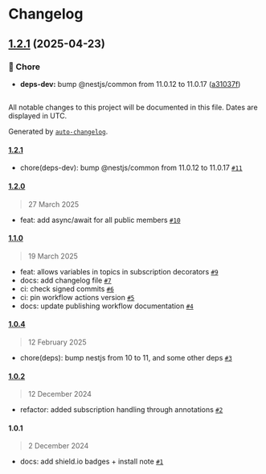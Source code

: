 # Changelog

## [1.2.1](https://github.com/evva-sfw/nest-mqtt/compare/1.2.0...1.2.1) (2025-04-23)

### 🧹 Chore

* **deps-dev:** bump @nestjs/common from 11.0.12 to 11.0.17 ([a31037f](https://github.com/evva-sfw/nest-mqtt/commit/a31037f4bb9084badc482caad158dd6c26965983))

##

All notable changes to this project will be documented in this file. Dates are displayed in UTC.

Generated by [`auto-changelog`](https://github.com/CookPete/auto-changelog).

#### [1.2.1](https://github.com/evva-sfw/nest-mqtt/compare/1.2.0...1.2.1)

- chore(deps-dev): bump @nestjs/common from 11.0.12 to 11.0.17 [`#11`](https://github.com/evva-sfw/nest-mqtt/pull/11)

#### [1.2.0](https://github.com/evva-sfw/nest-mqtt/compare/1.1.0...1.2.0)

> 27 March 2025

- feat: add async/await for all public members [`#10`](https://github.com/evva-sfw/nest-mqtt/pull/10)

#### [1.1.0](https://github.com/evva-sfw/nest-mqtt/compare/1.0.4...1.1.0)

> 19 March 2025

- feat: allows variables in topics in subscription decorators [`#9`](https://github.com/evva-sfw/nest-mqtt/pull/9)
- docs: add changelog file [`#7`](https://github.com/evva-sfw/nest-mqtt/pull/7)
- ci: check signed commits [`#6`](https://github.com/evva-sfw/nest-mqtt/pull/6)
- ci: pin workflow actions version [`#5`](https://github.com/evva-sfw/nest-mqtt/pull/5)
- docs: update publishing workflow documentation [`#4`](https://github.com/evva-sfw/nest-mqtt/pull/4)

#### [1.0.4](https://github.com/evva-sfw/nest-mqtt/compare/1.0.2...1.0.4)

> 12 February 2025

- chore(deps): bump nestjs from 10 to 11, and some other deps [`#3`](https://github.com/evva-sfw/nest-mqtt/pull/3)

#### [1.0.2](https://github.com/evva-sfw/nest-mqtt/compare/1.0.1...1.0.2)

> 12 December 2024

- refactor: added subscription handling through annotations [`#2`](https://github.com/evva-sfw/nest-mqtt/pull/2)

#### 1.0.1

> 2 December 2024

- docs: add shield.io badges + install note [`#1`](https://github.com/evva-sfw/nest-mqtt/pull/1)
